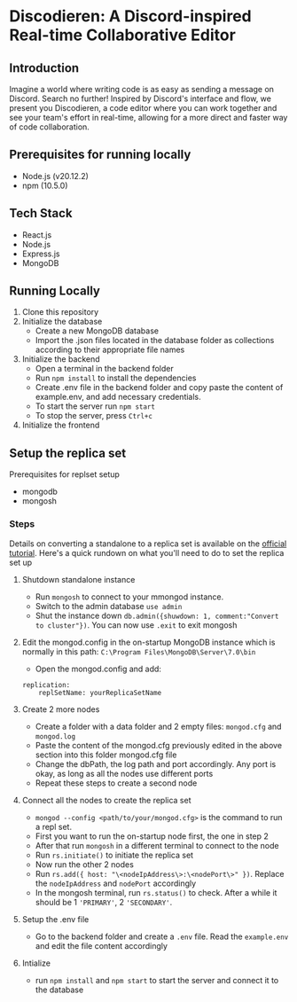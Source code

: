 # Discodieren: A Discord-inspired Real-time Collaborative Editor 

## Introduction
Imagine a world where writing code is as easy as sending a message on Discord. Search no further! Inspired by Discord's interface and flow, we present you Discodieren, a code editor where you can work together and see your team's effort in real-time, allowing for a more direct and faster way of code collaboration.

## Prerequisites for running locally

- Node.js (v20.12.2)
- npm (10.5.0)

## Tech Stack

- React.js
- Node.js
- Express.js
- MongoDB
<!-- - CodeMirror -->
<!-- - React-Toastify -->

## Running Locally

1. Clone this repository
2. Initialize the database
    - Create a new MongoDB database
    - Import the .json files located in the database folder as collections according to their appropriate file names
2. Initialize the backend
    - Open a terminal in the backend folder
    - Run `npm install` to install the dependencies
    - Create .env file in the backend folder and copy paste the content of example.env, and add necessary credentials.
    - To start the server run `npm start`
    - To stop the server, press `Ctrl+c`
3. Initialize the frontend

## Setup the replica set

Prerequisites for replset setup
- mongodb
- mongosh

### Steps
Details on converting a standalone to a replica set is available on the [official tutorial](https://www.mongodb.com/docs/manual/tutorial/convert-standalone-to-replica-set/). Here's a quick rundown on what you'll need to do to set the replica set up
1. Shutdown standalone instance
    - Run `mongosh` to connect to your mmongod instance.
    - Switch to the admin database `use admin`
    - Shut the instance down `db.admin({shuwdown: 1, comment:"Convert to cluster"})`. You can now use `.exit` to exit mongosh

2. Edit the mongod.config in the on-startup MongoDB instance which is normally in this path:
`C:\Program Files\MongoDB\Server\7.0\bin`
    - Open the mongod.config and add:
    ```
    replication:
        replSetName: yourReplicaSetName
    ```

3. Create 2 more nodes
    - Create a folder with a data folder and 2 empty files: `mongod.cfg` and `mongod.log`
    - Paste the content of the mongod.cfg previously edited in the above section into this folder mongod.cfg file
    - Change the dbPath, the log path and port accordingly. Any port is okay, as long as all the nodes use different ports
    - Repeat these steps to create a second node

4. Connect all the nodes to create the replica set
    - `mongod --config <path/to/your/mongod.cfg>` is the command to run a repl set.
    - First you want to run the on-startup node first, the one in step 2
    - After that run `mongosh` in a different terminal to connect to the node
    - Run `rs.initiate()` to initiate the replica set
    - Now run the other 2 nodes
    - Run `rs.add({ host: "\<nodeIpAddress\>:\<nodePort\>" })`. Replace the `nodeIpAddress` and `nodePort` accordingly
    - In the mongosh terminal, run `rs.status()` to check. After a while it should be 1 `'PRIMARY'`, 2 `'SECONDARY'`.

5. Setup the .env file
    - Go to the backend folder and create a `.env` file. Read the `example.env` and edit the file content accordingly 
 
6. Intialize 
    - run `npm install` and `npm start` to start the server and connect it to the database

